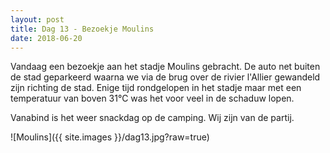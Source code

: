```yaml
---
layout: post
title: Dag 13 - Bezoekje Moulins
date: 2018-06-20
---
```

Vandaag een bezoekje aan het stadje Moulins gebracht. De auto net buiten de stad geparkeerd waarna we via de brug over de rivier l'Allier gewandeld zijn richting de stad. Enige tijd rondgelopen in het stadje maar met een temperatuur van boven 31°C was het voor veel in de schaduw lopen.

Vanabind is het weer snackdag op de camping. Wij zijn van de partij.

![Moulins]({{ site.images }}/dag13.jpg?raw=true)